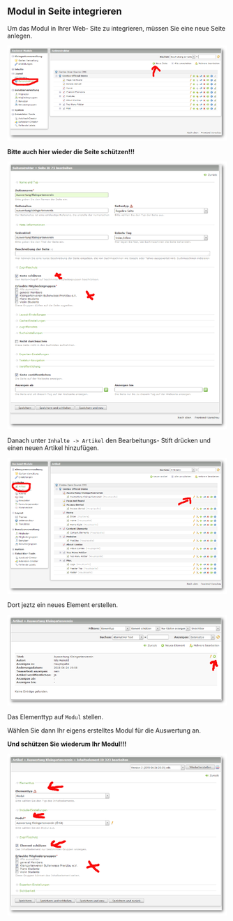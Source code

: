## Modul in Seite integrieren

Um das Modul in Ihrer Web- Site zu integrieren, müssen Sie eine neue Seite anlegen.

![](img/seiten-integrieren01.png)

**Bitte auch hier wieder die Seite schützen!!!**

![](img/seiten-integrieren02.png)

Danach unter `Inhalte -> Artikel` den Bearbeitungs- Stift drücken und einen neuen Artikel hinzufügen.

![](img/seiten-integrieren03.png)

Dort jeztz ein neues Element erstellen.

![](img/seiten-integrieren04.png)

Das Elementtyp auf `Modul` stellen.

Wählen Sie dann Ihr eigens erstelltes Modul für die Auswertung an.

**Und schützen Sie wiederum Ihr Modul!!!**

![](img/seiten-integrieren05.png)